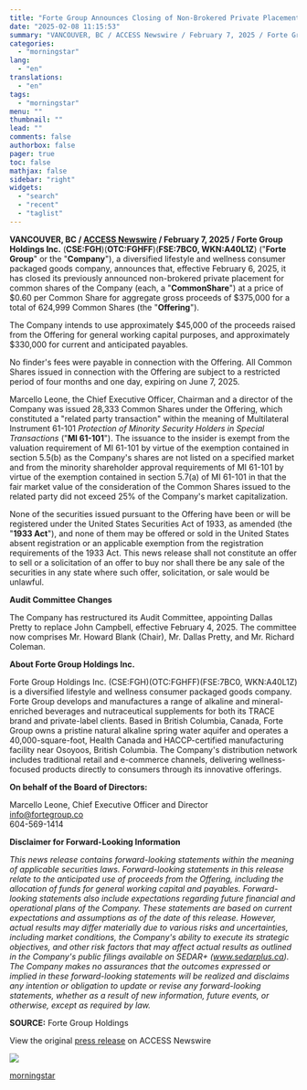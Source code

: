 ```yaml
---
title: "Forte Group Announces Closing of Non-Brokered Private Placement With Insider Participation"
date: "2025-02-08 11:15:53"
summary: "VANCOUVER, BC / ACCESS Newswire / February 7, 2025 / Forte Group Holdings Inc. (CSE:FGH)(OTC:FGHFF)(FSE:7BC0, WKN:A40L1Z) (\"Forte Group\" or the \"Company\"), a diversified lifestyle and wellness consumer packaged goods company, announces that, effective February 6, 2025, it has closed its previously announced non-brokered private placement for common shares of the..."
categories:
  - "morningstar"
lang:
  - "en"
translations:
  - "en"
tags:
  - "morningstar"
menu: ""
thumbnail: ""
lead: ""
comments: false
authorbox: false
pager: true
toc: false
mathjax: false
sidebar: "right"
widgets:
  - "search"
  - "recent"
  - "taglist"
---
```


**VANCOUVER, BC / [ACCESS Newswire](https://www.accessnewswire.com/) / February 7, 2025 /** **Forte Group Holdings Inc.** (**CSE:FGH**)(**OTC:FGHFF**)(**FSE:7BC0, WKN:A40L1Z**) ("**Forte Group**" or the "**Company**"), a diversified lifestyle and wellness consumer packaged goods company, announces that, effective February 6, 2025, it has closed its previously announced non-brokered private placement for common shares of the Company (each, a "**CommonShare**") at a price of $0.60 per Common Share for aggregate gross proceeds of $375,000 for a total of 624,999 Common Shares (the "**Offering**").

The Company intends to use approximately $45,000 of the proceeds raised from the Offering for general working capital purposes, and approximately $330,000 for current and anticipated payables.

No finder's fees were payable in connection with the Offering. All Common Shares issued in connection with the Offering are subject to a restricted period of four months and one day, expiring on June 7, 2025.

Marcello Leone, the Chief Executive Officer, Chairman and a director of the Company was issued 28,333 Common Shares under the Offering, which constituted a "related party transaction" within the meaning of Multilateral Instrument 61-101 *Protection of Minority Security Holders in Special Transactions* ("**MI 61-101**"). The issuance to the insider is exempt from the valuation requirement of MI 61-101 by virtue of the exemption contained in section 5.5(b) as the Company's shares are not listed on a specified market and from the minority shareholder approval requirements of MI 61-101 by virtue of the exemption contained in section 5.7(a) of MI 61-101 in that the fair market value of the consideration of the Common Shares issued to the related party did not exceed 25% of the Company's market capitalization.

None of the securities issued pursuant to the Offering have been or will be registered under the United States Securities Act of 1933, as amended (the "**1933 Act**"), and none of them may be offered or sold in the United States absent registration or an applicable exemption from the registration requirements of the 1933 Act. This news release shall not constitute an offer to sell or a solicitation of an offer to buy nor shall there be any sale of the securities in any state where such offer, solicitation, or sale would be unlawful.

**Audit Committee Changes**

The Company has restructured its Audit Committee, appointing Dallas Pretty to replace John Campbell, effective February 4, 2025. The committee now comprises Mr. Howard Blank (Chair), Mr. Dallas Pretty, and Mr. Richard Coleman.

**About Forte Group Holdings Inc.**

Forte Group Holdings Inc. (CSE:FGH)(OTC:FGHFF)(FSE:7BC0, WKN:A40L1Z) is a diversified lifestyle and wellness consumer packaged goods company. Forte Group develops and manufactures a range of alkaline and mineral-enriched beverages and nutraceutical supplements for both its TRACE brand and private-label clients. Based in British Columbia, Canada, Forte Group owns a pristine natural alkaline spring water aquifer and operates a 40,000-square-foot, Health Canada and HACCP-certified manufacturing facility near Osoyoos, British Columbia. The Company's distribution network includes traditional retail and e-commerce channels, delivering wellness-focused products directly to consumers through its innovative offerings.

**On behalf of the Board of Directors:**

Marcello Leone, Chief Executive Officer and Director  
[info@fortegroup.co](mailto:info@fortegroup.co)  
604-569-1414

**Disclaimer for Forward-Looking Information**

*This news release contains forward-looking statements within the meaning of applicable securities laws. Forward-looking statements in this release relate to the anticipated use of proceeds from the Offering, including the allocation of funds for general working capital and payables. Forward-looking statements also include expectations regarding future financial and operational plans of the Company. These statements are based on current expectations and assumptions as of the date of this release. However, actual results may differ materially due to various risks and uncertainties, including market conditions, the Company's ability to execute its strategic objectives, and other risk factors that may affect actual results as outlined in the Company's public filings available on SEDAR+ (www.sedarplus.ca). The Company makes no assurances that the outcomes expressed or implied in these forward-looking statements will be realized and disclaims any intention or obligation to update or revise any forward-looking statements, whether as a result of new information, future events, or otherwise, except as required by law.*

**SOURCE:** Forte Group Holdings

  
  
View the original [press release](https://www.accessnewswire.com/newsroom/en/food-and-beverage-products/forte-group-announces-closing-of-non-brokered-private-placement-with-insi-981900) on ACCESS Newswire  
  

 ![](https://app.accessnewswire.com/img.ashx?id=981900)

[morningstar](https://www.morningstar.com/news/accesswire/981900msn/forte-group-announces-closing-of-non-brokered-private-placement-with-insider-participation)
